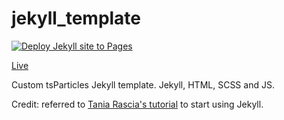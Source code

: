 # jekyll_template

[![Deploy Jekyll site to Pages](https://github.com/richardpordan/jekyll_tsparticles_template/actions/workflows/jekyll.yml/badge.svg)](https://github.com/richardpordan/jekyll_tsparticles_template/actions/workflows/jekyll.yml)

[Live](https://test.richardpordan.com/)

Custom tsParticles Jekyll template. Jekyll, HTML, SCSS and JS. 

Credit: referred to [Tania Rascia's tutorial](https://www.taniarascia.com/make-a-static-website-with-jekyll/) to start using Jekyll. 
